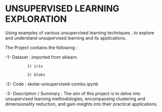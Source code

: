 # UNSUPERVISED LEARNING EXPLORATION
Using examples of various unsupervised learning techniques , to explore and understand unsupervised learning and its applications.

The Project contains the following :

-1- Dataset : imported from sklearn
              
              1) iris
              
              2) blobs

-2- Code    : skolar-unsupervised-combo.ipynb

-3- Description / Summary : 
The aim of this project is to delve into unsupervised learning methodologies, encompassing clustering and dimensionality reduction, and gain insights into their practical applications.
